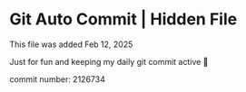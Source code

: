 # Git Auto Commit | Hidden File

This file was added Feb 12, 2025

Just for fun and keeping my daily git commit active 🤪

commit number: 2126734
